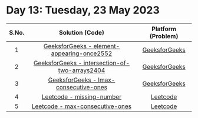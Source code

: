 # Day 13: Tuesday, 23 May 2023

| S.No. |                                                    Solution (Code)                                                    |                                      Platform (Problem)                                       |
| :---: | :-------------------------------------------------------------------------------------------------------------------: | :-------------------------------------------------------------------------------------------: |
|   1   |     [GeeksforGeeks - element-appearing-once2552](/Day%2013%20-%20230523/GFG%20-%20element-appearing-once2552.cpp)     |   [GeeksforGeeks](https://practice.geeksforgeeks.org/problems/element-appearing-once2552/1)   |
|   2   | [GeeksforGeeks - intersection-of-two-arrays2404](/Day%2013%20-%20230523/GFG%20-%20intersection-of-two-arrays2404.cpp) | [GeeksforGeeks](https://practice.geeksforgeeks.org/problems/intersection-of-two-arrays2404/1) |
|   3   |          [GeeksforGeeks - lmax-consecutive-ones](/Day%2013%20-%20230523/GFG%20-%20lmax-consecutive-ones.cpp)          |     [GeeksforGeeks](https://practice.geeksforgeeks.org/problems/lmax-consecutive-ones/1)      |
|   4   |                 [Leetcode - missing-number](/Day%2013%20-%20230523/Leetcode%20-%20missing-number.cpp)                 |                   [Leetcode](https://leetcode.com/problems/missing-number/)                   |
|   5   |           [Leetcode - max-consecutive-ones](/Day%2013%20-%20230523/Leetcode%20-%20max-consecutive-ones.cpp)           |                [Leetcode](https://leetcode.com/problems/max-consecutive-ones/)                |
